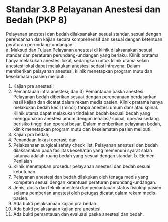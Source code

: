 # Standar 3.8 Pelayanan Anestesi dan Bedah (PKP 8) 
Pelayanan anestesi dan bedah dilaksanakan sesuai standar, sesuai dengan perencanaan dan kajian secara komprehensif dan sesuai dengan ketentuan peraturan perundang-undangan.  
a. Maksud dan Tujuan 
Pelayanan anestesi di klinik dilaksanakan sesuai standar dan peraturan perundang-undangan yang berlaku. Klinik pratama hanya melakukan anestesi lokal, sedangkan untuk klinik utama selain anestesi lokal dapat melakukan anestesi sedasi intravena. Dalam memberikan pelayanan anestesi, klinik menetapkan program mutu dan keselamatan pasien meliputi: 
1) Kajian pra anestesi; 
2) Pemantauan intra anestesi; dan 3) 	Pemantauan paska anestesi. 
Pelayanan bedah diberikan sesuai dengan perencanaan berdasarkan hasil kajian dan dicatat dalam rekam medis pasien. Klinik pratama hanya melakukan bedah kecil (minor) tanpa anestesi umum dan/ atau spinal.  Klinik utama dapat melakukan tindakan bedah kecuali bedah yang menggunakan anestesi umum dengan inhalasi/ spinal, operasi sedang berisiko tinggi dan operasi besar. Dalam memberikan pelayanan bedah, klinik menetapkan program mutu dan keselamatan pasien meliputi: 
1) Kajian pra bedah; 
2) Penandaan lokasi operasi; dan 
3) Pelaksanaan surgical safety check list. 
Pelayanan anestesi dan bedah dilaksanakan pada fasilitas kesehatan yang memenuhi syarat salah satunya adalah ruang bedah yang sesuai dengan standar. 
b. Elemen Penilaian 
1) Klinik menetapkan prosedur pelayanan anestesi dan bedah sesuai kebutuhan.  
2) Pelayanan anestesi dan bedah dilakukan oleh tenaga medis yang kompeten sesuai dengan ketentuan peraturan perundang-undangan.  
3) Jenis, dosis dan teknik anestesi dan pemantauan status fisiologi pasien selama pemberian anestesi oleh petugas dicatat dalam rekam medis pasien.  
4) Ada bukti pelaksanaan kajian pra bedah.  
5) Ada bukti pelaksanaan kajian pra anestesi. 
6) Ada bukti pemantauan dan evaluasi paska anestesi dan bedah. 
